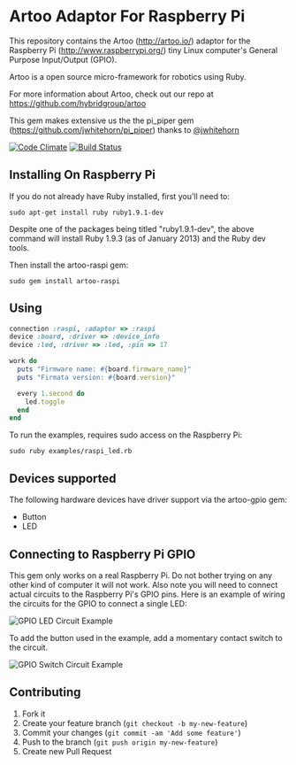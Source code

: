 # Artoo Adaptor For Raspberry Pi

This repository contains the Artoo (http://artoo.io/) adaptor for the Raspberry Pi (http://www.raspberrypi.org/) tiny Linux computer's General Purpose Input/Output (GPIO).

Artoo is a open source micro-framework for robotics using Ruby.

For more information about Artoo, check out our repo at https://github.com/hybridgroup/artoo

This gem makes extensive us the the pi_piper gem (https://github.com/jwhitehorn/pi_piper) thanks to [@jwhitehorn](https://github.com/jwhitehorn)

[![Code Climate](https://codeclimate.com/github/hybridgroup/artoo-raspi.png)](https://codeclimate.com/github/hybridgroup/artoo-raspi) [![Build Status](https://travis-ci.org/hybridgroup/artoo-raspi.png?branch=master)](https://travis-ci.org/hybridgroup/artoo-raspi)

## Installing On Raspberry Pi

If you do not already have Ruby installed, first you'll need to:

```
sudo apt-get install ruby ruby1.9.1-dev
```

Despite one of the packages being titled "ruby1.9.1-dev", the above command will install Ruby 1.9.3 (as of January 2013) and the Ruby dev tools.

Then install the artoo-raspi gem:

```
sudo gem install artoo-raspi
```

## Using

```ruby
connection :raspi, :adaptor => :raspi
device :board, :driver => :device_info
device :led, :driver => :led, :pin => 17

work do
  puts "Firmware name: #{board.firmware_name}"
  puts "Firmata version: #{board.version}"

  every 1.second do
    led.toggle
  end
end
```

To run the examples, requires sudo access on the Raspberry Pi:

```
sudo ruby examples/raspi_led.rb
```

## Devices supported

The following hardware devices have driver support via the artoo-gpio gem:
- Button
- LED

## Connecting to Raspberry Pi GPIO

This gem only works on a real Raspberry Pi. Do not bother trying on any other kind of computer it will not work. Also note you will need to connect actual circuits to the Raspberry Pi's GPIO pins. Here is an example of wiring the circuits for the GPIO to connect a single LED:

![GPIO LED Circuit Example](https://raw.github.com/jwhitehorn/pi_piper/master/examples/morse_code/circuit.png)

To add the button used in the example, add a momentary contact switch to the circuit.

![GPIO Switch Circuit Example](https://raw.github.com/jwhitehorn/pi_piper/master/examples/simple_switch/circuit.png)

## Contributing

1. Fork it
2. Create your feature branch (`git checkout -b my-new-feature`)
3. Commit your changes (`git commit -am 'Add some feature'`)
4. Push to the branch (`git push origin my-new-feature`)
5. Create new Pull Request
